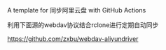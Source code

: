 A template for 同步阿里云盘 with GitHub Actions

利用下面源的webdav协议结合rclone进行定期自动同步

https://github.com/zxbu/webdav-aliyundriver
